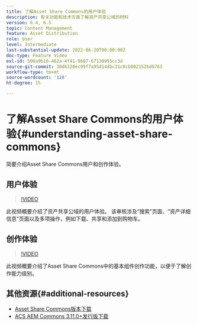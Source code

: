 ```yaml
---
title: 了解Asset Share Commons的用户体验
description: 有关功能和技术方面了解资产共享公域的材料
version: 6.4, 6.5
topic: Content Management
feature: Asset Distribution
role: User
level: Intermediate
last-substantial-update: 2022-06-20T00:00:00Z
doc-type: Feature Video
exl-id: 500a9b10-462a-4f41-9b07-67138955cc3d
source-git-commit: 30d6120ec99f7a95414dbc31c0cb002152bd6763
workflow-type: tm+mt
source-wordcount: '128'
ht-degree: 1%

---
```


# 了解Asset Share Commons的用户体验{#understanding-asset-share-commons}

简要介绍Asset Share Commons用户和创作体验。

## 用户体验

>[!VIDEO](https://video.tv.adobe.com/v/20497?quality=12&learn=on)

此视频概要介绍了资产共享公域的用户体验。 该审核涉及“搜索”页面、“资产详细信息”页面以及多项操作，例如下载、共享和添加到购物车。

## 创作体验

>[!VIDEO](https://video.tv.adobe.com/v/20498?quality=12&learn=on)

此视频概要介绍了Asset Share Commons中的基本组件创作功能，以便于了解创作能力级别。

## 其他资源{#additional-resources}

* [Asset Share Commons版本下载](https://github.com/Adobe-Marketing-Cloud/asset-share-commons/releases)
* [ACS AEM Commons 3.11.0+发行版下载](https://github.com/Adobe-Consulting-Services/acs-aem-commons/releases)
